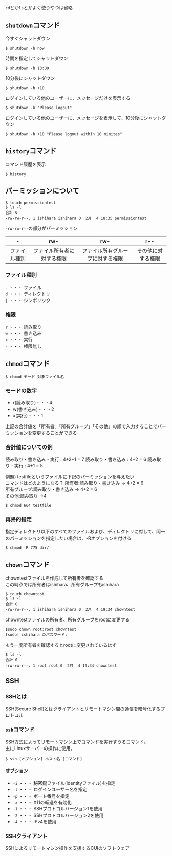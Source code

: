 `cd`とか`ls`とかよく使うやつは省略

## `shutdown`コマンド

今すぐシャットダウン
```
$ shutdown -h now
```

時間を指定してシャットダウン
```
$ shutdown -h 13:00
```

10分後にシャットダウン
```
$ shutdown -h +10
```

ログインしている他のユーザーに、メッセージだけを表示する
```
$ shutdown -k "Please logout"
```

ログインしている他のユーザーに、メッセージを表示して、10分後にシャットダウン
```
$ shutdown -h +10 "Please logout within 10 minites"
```

## `history`コマンド
コマンド履歴を表示
```
$ history
```

## パーミッションについて
```
$ touch permissiontest
$ ls -l
合計 0
-rw-rw-r--. 1 ishihara ishihara 0  2月  4 18:35 permissiontest
```

`-rw-rw-r--`の部分がパーミッション 

|-|rw-|rw-|r--|
|:---:|:---:|:---:|:---:|
|ファイル種別|ファイル所有者に対する権限|ファイル所有グループに対する権限|その他に対する権限|

### ファイル種別
`-` ・・・ ファイル  
`d` ・・・ ディレクトリ  
`|` ・・・ シンボリック  

### 権限
`r` ・・・ 読み取り  
`w` ・・・ 書き込み  
`x` ・・・ 実行  
`-` ・・・ 権限無し  

## `chmod`コマンド

```
$ chmod モード 対象ファイル名
```

### モードの数字  
- r(読み取り)・・・4
- w(書き込み)・・・2
- x(実行)・・・1

上記の合計値を「所有者」「所有グループ」「その他」の順で入力することでパーミッションを変更することができる

### 合計値についての例
読み取り・書き込み・実行 : 4+2+1 = 7
読み取り・書き込み : 4+2 = 6
読み取り・実行 : 4+1 = 5

例題) testfileというファイルに下記のパーミッションを与えたい  
      コマンドはどのようになる？
所有者:読み取り・書き込み → 4+2 = 6  
所有グループ:読み取り・書き込み → 4+2 = 6  
その他:読み取り →4  

```
$ chmod 664 testfile
```

### 再帰的指定
指定ディレクトリ以下のすべてのファイルおよび、ディレクトリに対して、同一のパーミッションを指定したい場合は、-Rオプションを付ける

```
$ chmod -R 775 dir/
```

## `chown`コマンド

chowntestファイルを作成して所有者を確認する  
この時点では所有者はishihara、所有グループもishihara

```
$ touch chowntest
$ ls -l
合計 0
-rw-rw-r--. 1 ishihara ishihara 0  2月  4 19:34 chowntest
```

chowntestファイルの所有者、所有グループをrootに変更する

```
$sudo chown root:root chowntest
[sudo] ishihara のパスワード:
```

もう一度所有者を確認するとrootに変更されているはず

```
$ ls -l
合計 0
-rw-rw-r--. 1 root root 0  2月  4 19:34 chowntest
```

## SSH
### SSHとは
SSH(Secure Shell)とはクライアントとリモートマシン間の通信を暗号化するプロトコル

### `ssh`コマンド
SSH方式によってリモートマシン上でコマンドを実行すうるコマンド。  
主にLinuxサーバーの操作に使用。
```
$ ssh [オプション] ホスト名 [コマンド]
```
#### オプション
- `-i` ・・・ 秘密鍵ファイル(identityファイル)を指定
- `-l` ・・・ ログインユーザー名を指定
- `-p` ・・・ ポート番号を指定
- `-x` ・・・ X11の転送を有効化
- `-1` ・・・ SSHプロトコルバージョン1を使用
- `-2` ・・・ SSHプロトコルバージョン2を使用
- `-4` ・・・ IPv4を使用

### SSHクライアント
SSHによるリモートマシン操作を支援するCUIのソフトウェア
